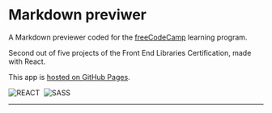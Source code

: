 # Markdown previwer

A Markdown previewer coded for the [freeCodeCamp](https://www.freecodecamp.org) learning program.

Second out of five projects of the Front End Libraries Certification, made with React.

This app is [hosted on GitHub Pages](https://marcocosta1618.github.io/markdown-previewer/).

![REACT](https://img.shields.io/badge/REACT-grey.svg?&logo=react&logoColor=blue)&nbsp;
![SASS](https://img.shields.io/badge/SASS-cc6699.svg?&logo=sass&logoColor=white)&nbsp;

---

